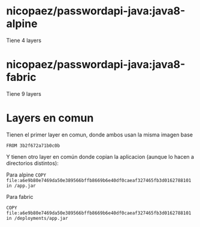 # nicopaez/passwordapi-java:java8-alpine

Tiene 4 layers 

# nicopaez/passwordapi-java:java8-fabric


Tiene 9 layers 

# Layers en comun

Tienen el primer layer en comun, donde ambos usan la misma imagen base

`
FROM 3b2f672a71b0c0b
`

Y tienen otro layer en común donde copian la aplicacion (aunque lo hacen a directorios distintos): 


Para alpine
`
COPY file:a6e9b80e7469da50e389566bffb8669b6e40df0caeaf327465fb3d0162788101 in /app.jar
`

Para fabric

`
COPY file:a6e9b80e7469da50e389566bffb8669b6e40df0caeaf327465fb3d0162788101 in /deployments/app.jar
`





